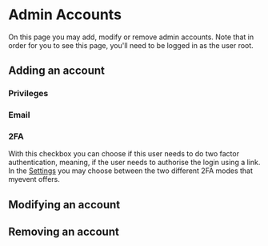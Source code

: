 # Admin Accounts
On this page you may add, modify or remove admin accounts. Note that in order for you to see this page, you'll need to be logged in as the user root.

## Adding an account

### Privileges


### Email


### 2FA
With this checkbox you can choose if this user needs to do two factor authentication, meaning, if the user needs to authorise the login using a link. In the [Settings](&/admin-panel/settings#2fa) you may choose between the two different 2FA modes that myevent offers.


## Modifying an account

## Removing an account